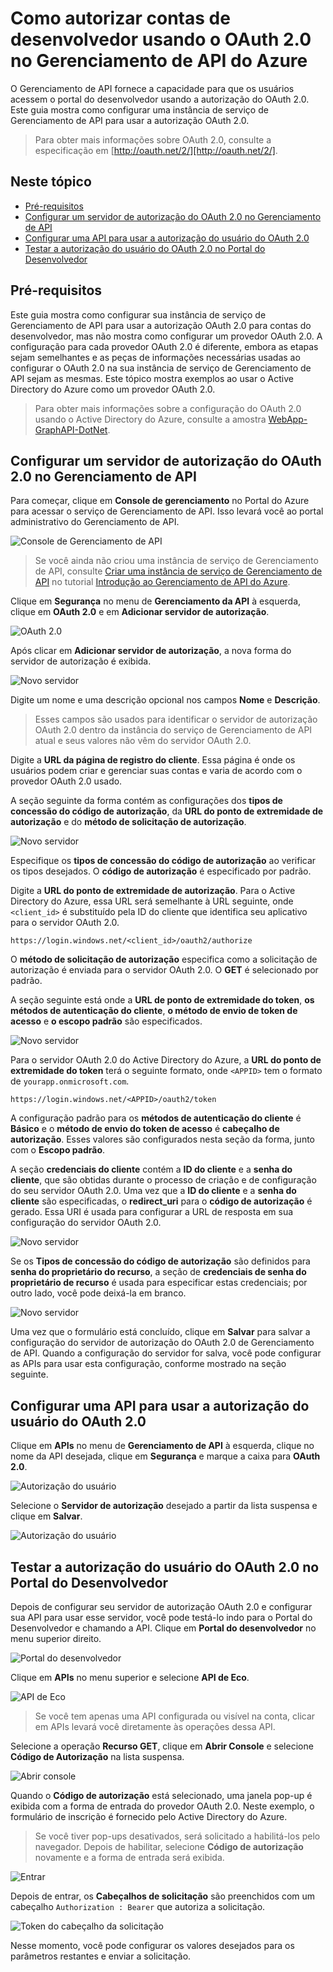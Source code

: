 ﻿<properties 
	pageTitle="Como autorizar contas de desenvolvedor usando o OAuth 2.0 no Gerenciamento de API do Azure" 
	description="Aprenda a autorizar os usuários usando o OAuth 2.0 no Gerenciamento de API." 
	services="api-management" 
	documentationCenter="" 
	authors="steved0x" 
	manager="dwrede" 
	editor=""/>

<tags 
	ms.service="api-management" 
	ms.workload="mobile" 
	ms.tgt_pltfrm="na" 
	ms.devlang="na" 
	ms.topic="article" 
	ms.date="11/18/2014" 
	ms.author="sdanie"/>

# Como autorizar contas de desenvolvedor usando o OAuth 2.0 no Gerenciamento de API do Azure

O Gerenciamento de API fornece a capacidade para que os usuários acessem o portal do desenvolvedor usando a autorização do OAuth 2.0. Este guia mostra como configurar uma instância de serviço de Gerenciamento de API para usar a autorização OAuth 2.0.

> Para obter mais informações sobre OAuth 2.0, consulte a especificação em [http://oauth.net/2/][http://oauth.net/2/].

## Neste tópico

-   [Pré-requisitos][Pré-requisitos]
-   [Configurar um servidor de autorização do OAuth 2.0 no Gerenciamento de API][Configurar um servidor de autorização do OAuth 2.0 no Gerenciamento de API]
-   [Configurar uma API para usar a autorização do usuário do OAuth 2.0][Configurar uma API para usar a autorização do usuário do OAuth 2.0]
-   [Testar a autorização do usuário do OAuth 2.0 no Portal do Desenvolvedor][Testar a autorização do usuário do OAuth 2.0 no Portal do Desenvolvedor]

## <a name="prerequisites"> </a>Pré-requisitos

Este guia mostra como configurar sua instância de serviço de Gerenciamento de API para usar a autorização OAuth 2.0 para contas do desenvolvedor, mas não mostra como configurar um provedor OAuth 2.0. A configuração para cada provedor OAuth 2.0 é diferente, embora as etapas sejam semelhantes e as peças de informações necessárias usadas ao configurar o OAuth 2.0 na sua instância de serviço de Gerenciamento de API sejam as mesmas. Este tópico mostra exemplos ao usar o Active Directory do Azure como um provedor OAuth 2.0.

> Para obter mais informações sobre a configuração do OAuth 2.0 usando o Active Directory do Azure, consulte a amostra [WebApp-GraphAPI-DotNet][WebApp-GraphAPI-DotNet].

## <a name="step1"> </a>Configurar um servidor de autorização do OAuth 2.0 no Gerenciamento de API

Para começar, clique em **Console de gerenciamento** no Portal do Azure para acessar o serviço de Gerenciamento de API. Isso levará você ao portal administrativo do Gerenciamento de API.

![Console de Gerenciamento de API][api-management-management-console]

> Se você ainda não criou uma instância de serviço de Gerenciamento de API, consulte [Criar uma instância de serviço de Gerenciamento de API][Criar uma instância de serviço de Gerenciamento de API] no tutorial [Introdução ao Gerenciamento de API do Azure][Introdução ao Gerenciamento de API do Azure].

Clique em **Segurança** no menu de **Gerenciamento da API** à esquerda, clique em **OAuth 2.0** e em **Adicionar servidor de autorização**.

![OAuth 2.0][api-management-oauth2]

Após clicar em **Adicionar servidor de autorização**, a nova forma do servidor de autorização é exibida.

![Novo servidor][api-management-oauth2-server-1]

Digite um nome e uma descrição opcional nos campos **Nome** e **Descrição**.

> Esses campos são usados para identificar o servidor de autorização OAuth 2.0 dentro da instância do serviço de Gerenciamento de API atual e seus valores não vêm do servidor OAuth 2.0.

Digite a **URL da página de registro do cliente**. Essa página é onde os usuários podem criar e gerenciar suas contas e varia de acordo com o provedor OAuth 2.0 usado.

A seção seguinte da forma contém as configurações dos **tipos de concessão do código de autorização**, da **URL do ponto de extremidade de autorização** e do **método de solicitação de autorização**.

![Novo servidor][api-management-oauth2-server-2]

Especifique os **tipos de concessão do código de autorização** ao verificar os tipos desejados. O **código de autorização** é especificado por padrão.

Digite a **URL do ponto de extremidade de autorização**. Para o Active Directory do Azure, essa URL será semelhante à URL seguinte, onde `<client_id>` é substituído pela ID do cliente que identifica seu aplicativo para o servidor OAuth 2.0.

    https://login.windows.net/<client_id>/oauth2/authorize

O **método de solicitação de autorização** especifica como a solicitação de autorização é enviada para o servidor OAuth 2.0. O **GET** é selecionado por padrão.

A seção seguinte está onde a **URL de ponto de extremidade do token**, **os métodos de autenticação do cliente**, **o método de envio de token de acesso** e **o escopo padrão** são especificados.

![Novo servidor][api-management-oauth2-server-3]

Para o servidor OAuth 2.0 do Active Directory do Azure, a **URL do ponto de extremidade do token** terá o seguinte formato, onde `<APPID>` tem o formato de `yourapp.onmicrosoft.com`.

    https://login.windows.net/<APPID>/oauth2/token

A configuração padrão para os **métodos de autenticação do cliente** é **Básico** e o **método de envio do token de acesso** é **cabeçalho de autorização**. Esses valores são configurados nesta seção da forma, junto com o **Escopo padrão**.

A seção **credenciais do cliente** contém a **ID do cliente** e a **senha do cliente**, que são obtidas durante o processo de criação e de configuração do seu servidor OAuth 2.0. Uma vez que a **ID do cliente** e a **senha do cliente** são especificadas, o **redirect\_uri** para o **código de autorização** é gerado. Essa URI é usada para configurar a URL de resposta em sua configuração do servidor OAuth 2.0.

![Novo servidor][api-management-oauth2-server-4]

Se os **Tipos de concessão do código de autorização** são definidos para **senha do proprietário do recurso**, a seção de **credenciais de senha do proprietário de recurso** é usada para especificar estas credenciais; por outro lado, você pode deixá-la em branco.

![Novo servidor][api-management-oauth2-server-5]

Uma vez que o formulário está concluído, clique em **Salvar** para salvar a configuração do servidor de autorização do OAuth 2.0 de Gerenciamento de API. Quando a configuração do servidor for salva, você pode configurar as APIs para usar esta configuração, conforme mostrado na seção seguinte.

## <a name="step2"> </a>Configurar uma API para usar a autorização do usuário do OAuth 2.0

Clique em **APIs** no menu de **Gerenciamento de API** à esquerda, clique no nome da API desejada, clique em **Segurança** e marque a caixa para **OAuth 2.0**.

![Autorização do usuário][api-management-user-authorization]

Selecione o **Servidor de autorização** desejado a partir da lista suspensa e clique em **Salvar**.

![Autorização do usuário][api-management-user-authorization-save]

## <a name="step3"> </a>Testar a autorização do usuário do OAuth 2.0 no Portal do Desenvolvedor

Depois de configurar seu servidor de autorização OAuth 2.0 e configurar sua API para usar esse servidor, você pode testá-lo indo para o Portal do Desenvolvedor e chamando a API. Clique em **Portal do desenvolvedor** no menu superior direito.

![Portal do desenvolvedor][api-management-developer-portal-menu]

Clique em **APIs** no menu superior e selecione **API de Eco**.

![API de Eco][api-management-apis-echo-api]

> Se você tem apenas uma API configurada ou visível na conta, clicar em APIs levará você diretamente às operações dessa API.

Selecione a operação **Recurso GET**, clique em **Abrir Console** e selecione **Código de Autorização** na lista suspensa.

![Abrir console][api-management-open-console]

Quando o **Código de autorização** está selecionado, uma janela pop-up é exibida com a forma de entrada do provedor OAuth 2.0. Neste exemplo, o formulário de inscrição é fornecido pelo Active Directory do Azure.

> Se você tiver pop-ups desativados, será solicitado a habilitá-los pelo navegador. Depois de habilitar, selecione **Código de autorização** novamente e a forma de entrada será exibida.

![Entrar][api-management-oauth2-signin]

Depois de entrar, os **Cabeçalhos de solicitação** são preenchidos com um cabeçalho `Authorization : Bearer` que autoriza a solicitação.

![Token do cabeçalho da solicitação][api-management-request-header-token]

Nesse momento, você pode configurar os valores desejados para os parâmetros restantes e enviar a solicitação.

  [http://oauth.net/2/]: http://oauth.net/2/
  [Pré-requisitos]: #prerequisites
  [Configurar um servidor de autorização do OAuth 2.0 no Gerenciamento de API]: #step1
  [Configurar uma API para usar a autorização do usuário do OAuth 2.0]: #step2
  [Testar a autorização do usuário do OAuth 2.0 no Portal do Desenvolvedor]: #step3
  [WebApp-GraphAPI-DotNet]: https://github.com/AzureADSamples/WebApp-GraphAPI-DotNet
  [Criar uma instância de serviço de Gerenciamento de API]: ../api-management-get-started/#create-service-instance
  [Introdução ao Gerenciamento de API do Azure]: ../api-management-get-started
  [api-management-management-console]: ./media/api-management-howto-oauth2/api-management-management-console.png
  [api-management-oauth2]: ./media/api-management-howto-oauth2/api-management-oauth2.png
  [api-management-user-authorization]: ./media/api-management-howto-oauth2/api-management-user-authorization.png
  [api-management-user-authorization-save]: ./media/api-management-howto-oauth2/api-management-user-authorization-save.png
  [api-management-oauth2-signin]: ./media/api-management-howto-oauth2/api-management-oauth2-signin.png
  [api-management-request-header-token]: ./media/api-management-howto-oauth2/api-management-request-header-token.png
  [api-management-developer-portal-menu]: ./media/api-management-howto-oauth2/api-management-developer-portal-menu.png
  [api-management-open-console]: ./media/api-management-howto-oauth2/api-management-open-console.png
  [api-management-oauth2-server-1]: ./media/api-management-howto-oauth2/api-management-oauth2-server-1.png
  [api-management-oauth2-server-2]: ./media/api-management-howto-oauth2/api-management-oauth2-server-2.png
  [api-management-oauth2-server-3]: ./media/api-management-howto-oauth2/api-management-oauth2-server-3.png
  [api-management-oauth2-server-4]: ./media/api-management-howto-oauth2/api-management-oauth2-server-4.png
  [api-management-oauth2-server-5]: ./media/api-management-howto-oauth2/api-management-oauth2-server-5.png
  [api-management-apis-echo-api]: ./media/api-management-howto-oauth2/api-management-apis-echo-api.png

<!--HONumber=46--> 
